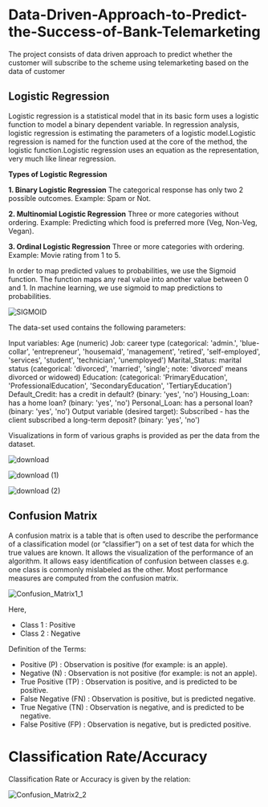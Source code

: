 # Data-Driven-Approach-to-Predict-the-Success-of-Bank-Telemarketing
The project consists of data driven approach to predict whether the customer will subscribe to the scheme using telemarketing based on the data of customer

## **Logistic Regression** 
Logistic regression is a statistical model that in its basic form uses a logistic function to model a binary dependent variable. In regression analysis, logistic regression is estimating the parameters of a logistic model.Logistic regression is named for the function used at the core of the method, the logistic function.Logistic regression uses an equation as the representation, very much like linear regression.

**Types of Logistic Regression**

**1. Binary Logistic Regression**
The categorical response has only two 2 possible outcomes. Example: Spam or Not.

**2. Multinomial Logistic Regression**
Three or more categories without ordering. Example: Predicting which food is preferred more (Veg, Non-Veg, Vegan).

**3. Ordinal Logistic Regression**
Three or more categories with ordering. Example: Movie rating from 1 to 5.

In order to map predicted values to probabilities, we use the Sigmoid function. The function maps any real value into another value between 0 and 1. In machine learning, we use sigmoid to map predictions to probabilities.

![SIGMOID](https://user-images.githubusercontent.com/36560636/78674890-ec068580-7901-11ea-87fd-73fe37d42d1d.PNG)

The data-set used contains the following parameters:

Input variables:
Age (numeric)
Job: career type (categorical: 'admin.', 'blue-collar', 'entrepreneur', 'housemaid', 'management', 'retired', 'self-employed', 'services', 'student', 'technician', 'unemployed')
Marital_Status: marital status (categorical: 'divorced', 'married', 'single'; note: 'divorced' means divorced or widowed)
Education: (categorical: 'PrimaryEducation', 'ProfessionalEducation', 'SecondaryEducation', 'TertiaryEducation')
Default_Credit: has a credit in default? (binary: 'yes', 'no')
Housing_Loan: has a home loan? (binary: 'yes', 'no')
Personal_Loan: has a personal loan? (binary: 'yes', 'no')
Output variable (desired target):
Subscribed - has the client subscribed a long-term deposit? (binary: 'yes', 'no')

Visualizations in form of various graphs is provided as per the data from the dataset.

![download](https://user-images.githubusercontent.com/36560636/78676587-430d5a00-7904-11ea-8d45-59e80bc801a3.png)

![download (1)](https://user-images.githubusercontent.com/36560636/78676796-8c5da980-7904-11ea-9489-8b7cea9abe6a.png)

![download (2)](https://user-images.githubusercontent.com/36560636/78676843-a1d2d380-7904-11ea-8478-8c771a36a231.png)

## **Confusion Matrix** 

A confusion matrix is a table that is often used to describe the performance of a classification model (or “classifier”) on a set of test data for which the true values are known. It allows the visualization of the performance of an algorithm.
It allows easy identification of confusion between classes e.g. one class is commonly mislabeled as the other. Most performance measures are computed from the confusion matrix.

![Confusion_Matrix1_1](https://user-images.githubusercontent.com/36560636/78677074-ec545000-7904-11ea-9ed2-d12fb90c1480.png)

Here,

- Class 1 : Positive
- Class 2 : Negative

Definition of the Terms:

- Positive (P) : Observation is positive (for example: is an apple).
- Negative (N) : Observation is not positive (for example: is not an apple).
- True Positive (TP) : Observation is positive, and is predicted to be positive.
- False Negative (FN) : Observation is positive, but is predicted negative.
- True Negative (TN) : Observation is negative, and is predicted to be negative.
- False Positive (FP) : Observation is negative, but is predicted positive.
 
# **Classification Rate/Accuracy**
Classification Rate or Accuracy is given by the relation:

![Confusion_Matrix2_2](https://user-images.githubusercontent.com/36560636/78678153-368a0100-7906-11ea-9bfb-a289e5d827f9.png)
